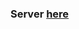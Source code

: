 ### Server [here](https://www.pccomponentes.com/dell-poweredge-t360-intel-xeon-e-2436-16gb-480gb-ssd)
